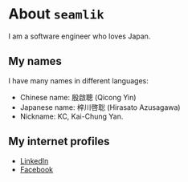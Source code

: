 # About `seamlik`

I am a software engineer who loves Japan.

## My names

I have many names in different languages:

* Chinese name: 殷啟聰 (Qicong Yin)
* Japanese name: 梓川啓聡 (Hirasato Azusagawa)
* Nickname: KC, Kai-Chung Yan.

## My internet profiles

* [LinkedIn](https://linkedin.com/in/seamlik)
* [Facebook](https://facebook.com/seamlik)
